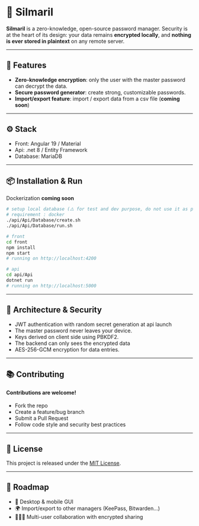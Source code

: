 # 🔐 Silmaril

**Silmaril** is a zero-knowledge, open-source password manager. Security is at the heart of its design: your data remains **encrypted locally**, and **nothing is ever stored in plaintext** on any remote server.

---

## 🚀 Features

- **Zero-knowledge encryption**: only the user with the master password can decrypt the data.
- **Secure password generator**: create strong, customizable passwords.
- **Import/export feature**: import / export data from a csv file (**coming soon**)

---

## ⚙️ Stack

- Front: Angular 19 / Material
- Api: .net 8 / Entity Framework
- Database: MariaDB

---

## 📦 Installation & Run

Dockerization **coming soon**

```bash
# setup local database (⚠️ for test and dev purpose, do not use it as production database ⚠️)
# requirement : docker
./api/Api/Database/create.sh
./api/Api/Database/run.sh

# front
cd front
npm install
npm start
# running on http://localhost:4200

# api
cd api/Api
dotnet run
# running on http://localhost:5000
```

---

## 🧱 Architecture & Security

- JWT authentication with random secret generation at api launch
- The master password never leaves your device.
- Keys derived on client side using PBKDF2.
- The backend can only sees the encrypted data
- AES-256-GCM encryption for data entries.

---

## 📚 Contributing

#### Contributions are welcome!
- Fork the repo
- Create a feature/bug branch
- Submit a Pull Request
- Follow code style and security best practices

---

## 🧾 License

This project is released under the [MIT License](LICENSE).

---
## 🧠 Roadmap
- 🎨 Desktop & mobile GUI
- 🌍 Import/export to other managers (KeePass, Bitwarden…)
- 🧑‍🤝‍🧑 Multi-user collaboration with encrypted sharing